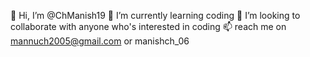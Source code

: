 👋 Hi, I’m @ChManish19
 🌱 I’m currently learning coding 
 💞️ I’m looking to collaborate with anyone who's interested in coding
📫 reach me on mannuch2005@gmail.com or manishch_06

<!---
ChManish19/ChManish19 is a ✨ special ✨ repository because its `README.md` (this file) appears on your GitHub profile.
You can click the Preview link to take a look at your changes.
--->
